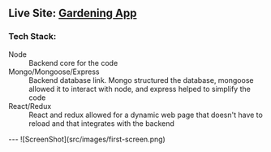 ## __Live Site:__ [Gardening App](https://gardening-client.herokuapp.com/)

### Tech Stack:
<dl>
  <dt>Node</dt>
  <dd>Backend core for the code</dd>
  <dt>Mongo/Mongoose/Express</dt>
  <dd>Backend database link. Mongo structured the database, mongoose allowed it to interact with node, and express helped to simplify the code</dd>
  <dt>React/Redux</dt>
  <dd>React and redux allowed for a dynamic web page that doesn't have to reload and that integrates with the backend</dd>
 </dl>
---
![ScreenShot](src/images/first-screen.png)
